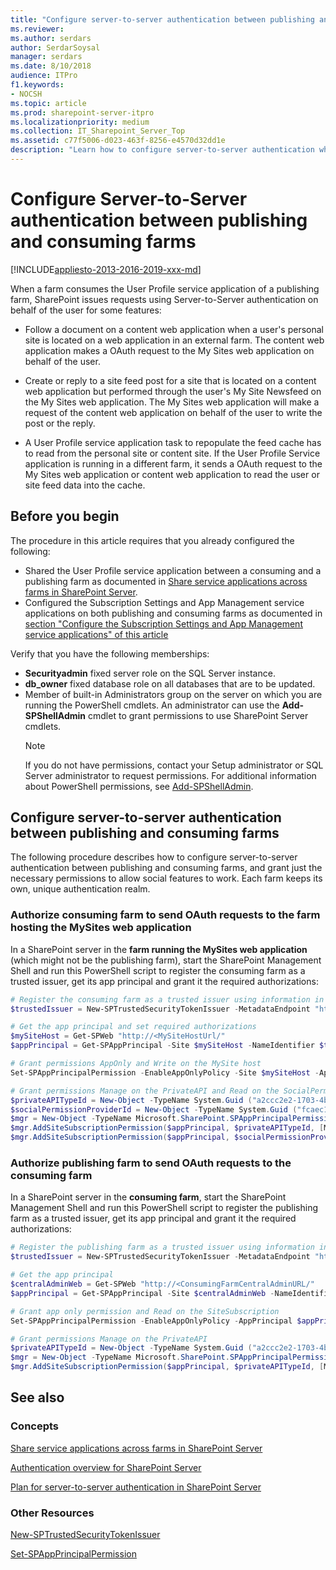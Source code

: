 ```yaml
---
title: "Configure server-to-server authentication between publishing and consuming farms"
ms.reviewer: 
ms.author: serdars
author: SerdarSoysal
manager: serdars
ms.date: 8/10/2018
audience: ITPro
f1.keywords:
- NOCSH
ms.topic: article
ms.prod: sharepoint-server-itpro
ms.localizationpriority: medium
ms.collection: IT_Sharepoint_Server_Top
ms.assetid: c77f5006-d023-463f-8256-e4570d32dd1e
description: "Learn how to configure server-to-server authentication when you share User Profile service application across SharePoint Server publishing and consuming farms."
---
```


# Configure Server-to-Server authentication between publishing and consuming farms

[!INCLUDE[appliesto-2013-2016-2019-xxx-md](../includes/appliesto-2013-2016-2019-xxx-md.md)]
  
When a farm consumes the User Profile service application of a publishing farm, SharePoint issues requests using Server-to-Server authentication on behalf of the user for some features:
  
- Follow a document on a content web application when a user's personal site is located on a web application in an external farm. The content web application makes a OAuth request to the My Sites web application on behalf of the user.

- Create or reply to a site feed post for a site that is located on a content web application but performed through the user's My Site Newsfeed on the My Sites web application. The My Sites web application will make a request of the content web application on behalf of the user to write the post or the reply.

- A User Profile service application task to repopulate the feed cache has to read from the personal site or content site. If the User Profile Service application is running in a different farm, it sends a OAuth request to the My Sites web application or content web application to read the user or site feed data into the cache.
  
## Before you begin
<a name="begin"> </a>

The procedure in this article requires that you already configured the following:

- Shared the User Profile service application between a consuming and a publishing farm as documented in [Share service applications across farms in SharePoint Server](share-service-applications-across-farms.md).
- Configured the Subscription Settings and App Management service applications on both publishing and consuming farms as documented in [section "Configure the Subscription Settings and App Management service applications" of this article](./configure-an-environment-for-apps-for-sharepoint.md#configure-the-subscription-settings-and-app-management-service-applications)

Verify that you have the following memberships:

  - **Securityadmin** fixed server role on the SQL Server instance.
  - **db_owner** fixed database role on all databases that are to be updated.
  - Member of built-in Administrators group on the server on which you are running the PowerShell cmdlets.
    An administrator can use the **Add-SPShellAdmin** cmdlet to grant permissions to use SharePoint Server cmdlets.  
    > [!NOTE]
    > If you do not have permissions, contact your Setup administrator or SQL Server administrator to request permissions. For additional information about PowerShell permissions, see [Add-SPShellAdmin](/powershell/module/sharepoint-server/Add-SPShellAdmin?view=sharepoint-ps). 

## Configure server-to-server authentication between publishing and consuming farms
<a name="begin"> </a>

The following procedure describes how to configure server-to-server authentication between publishing and consuming farms, and grant just the necessary permissions to allow social features to work. Each farm keeps its own, unique authentication realm.

### Authorize consuming farm to send OAuth requests to the farm hosting the MySites web application

In a SharePoint server in the **farm running the MySites web application** (which might not be the publishing farm), start the SharePoint Management Shell and run this PowerShell script to register the consuming farm as a trusted issuer, get its app principal and grant it the required authorizations:

```powershell
# Register the consuming farm as a trusted issuer using information in its metadata file
$trustedIssuer = New-SPTrustedSecurityTokenIssuer -MetadataEndpoint "https://<ConsumingFarmWinClaimsWebApp>/_layouts/15/metadata/json/1" -Name "<ConsumingFarmFriendlyName>"

# Get the app principal and set required authorizations
$mySiteHost = Get-SPWeb "http://<MySiteHostUrl/"
$appPrincipal = Get-SPAppPrincipal -Site $mySiteHost -NameIdentifier $trustedIssuer.NameId

# Grant permissions AppOnly and Write on the MySite host
Set-SPAppPrincipalPermission -EnableAppOnlyPolicy -Site $mySiteHost -AppPrincipal $appPrincipal -Scope SiteSubscription -Right Write

# Grant permissions Manage on the PrivateAPI and Read on the SocialPermissionProvider
$privateAPITypeId = New-Object -TypeName System.Guid ("a2ccc2e2-1703-4bd9-955f-77b2550d6f0d")
$socialPermissionProviderId = New-Object -TypeName System.Guid ("fcaec196-a98c-4f8f-b60f-e1a82272a6d2")
$mgr = New-Object -TypeName Microsoft.SharePoint.SPAppPrincipalPermissionsManager ($mySiteHost)
$mgr.AddSiteSubscriptionPermission($appPrincipal, $privateAPITypeId, [Microsoft.SharePoint.SPAppPrincipalPermissionKind]::Manage)
$mgr.AddSiteSubscriptionPermission($appPrincipal, $socialPermissionProviderId, [Microsoft.SharePoint.SPAppPrincipalPermissionKind]::Read)
```

### Authorize publishing farm to send OAuth requests to the consuming farm

In a SharePoint server in the **consuming farm**, start the SharePoint Management Shell and run this PowerShell script to register the publishing farm as a trusted issuer, get its app principal and grant it the required authorizations:

```powershell
# Register the publishing farm as a trusted issuer using information in its metadata file
$trustedIssuer = New-SPTrustedSecurityTokenIssuer -MetadataEndpoint "https://<PublishingFarmWinClaimsWebApp>/_layouts/15/metadata/json/1" -Name "<PublishingFarmFriendlyName>"

# Get the app principal
$centralAdminWeb = Get-SPWeb "http://<ConsumingFarmCentralAdminURL/"
$appPrincipal = Get-SPAppPrincipal -Site $centralAdminWeb -NameIdentifier $trustedIssuer.NameId

# Grant app only permission and Read on the SiteSubscription
Set-SPAppPrincipalPermission -EnableAppOnlyPolicy -AppPrincipal $appPrincipal -Site $centralAdminWeb -Scope SiteSubscription -Right Read

# Grant permissions Manage on the PrivateAPI
$privateAPITypeId = New-Object -TypeName System.Guid ("a2ccc2e2-1703-4bd9-955f-77b2550d6f0d")
$mgr = New-Object -TypeName Microsoft.SharePoint.SPAppPrincipalPermissionsManager ($centralAdminWeb)
$mgr.AddSiteSubscriptionPermission($appPrincipal, $privateAPITypeId, [Microsoft.SharePoint.SPAppPrincipalPermissionKind]::Manage)
```

## See also
<a name="begin"> </a>

### Concepts

[Share service applications across farms in SharePoint Server](share-service-applications-across-farms.md)

[Authentication overview for SharePoint Server](../security-for-sharepoint-server/authentication-overview.md)

[Plan for server-to-server authentication in SharePoint Server](../security-for-sharepoint-server/plan-server-to-server-authentication.md)

### Other Resources
  
[New-SPTrustedSecurityTokenIssuer](/powershell/module/sharepoint-server/new-sptrustedsecuritytokenissuer?view=sharepoint-ps)

[Set-SPAppPrincipalPermission](/powershell/module/sharepoint-server/set-spappprincipalpermission?view=sharepoint-ps)